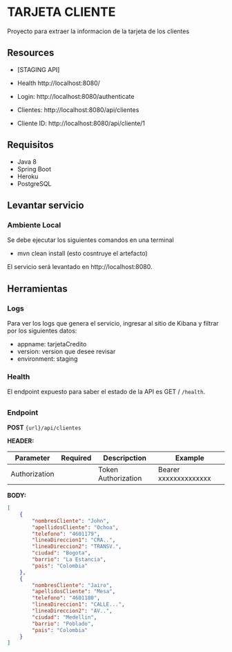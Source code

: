 # TARJETA CLIENTE

 

Proyecto para extraer la informacion de la tarjeta de los clientes


## Resources


- [STAGING API] 


- Health
http://localhost:8080/
- Login:
http://localhost:8080/authenticate
- Clientes:
http://localhost:8080/api/clientes
- Cliente ID: 
http://localhost:8080/api/cliente/1


 
## Requisitos

 

- Java 8
- Spring Boot 
- Heroku
- PostgreSQL
 

## Levantar servicio

 

### Ambiente Local

 

Se debe ejecutar los siguientes comandos en una terminal

 - mvn clean install (esto cosntruye el artefacto)
  
El servicio será levantado en http://localhost:8080.

 



## Herramientas

 

### Logs

 

Para ver los logs que genera el servicio, ingresar al sitio de Kibana y filtrar por los siguientes datos:


- appname: tarjetaCredito
- version: version que desee revisar
- environment: staging 

 
### Health

 

El endpoint expuesto para saber el estado de la API es GET / `/health`.

 

##

##

### Endpoint

**POST** 
``{url}/api/clientes``

**HEADER:**

| Parameter    | Required     | Descripction | Example      |
| ------------ | ------------ | ------------ | ------------ |
|  Authorization|   |Token Authorization |  Bearer xxxxxxxxxxxxxx|


**BODY:**

```json
[
    {
        "nombresCliente": "John",
        "apellidosCliente": "Ochoa",
        "telefono": "4601179",
        "lineaDireccion1": "CRA..",
        "lineaDireccion2": "TRANSV.",
        "ciudad": "Bogota",
        "barrio": "La Estancia",
        "pais": "Colombia"
    },
    {
        "nombresCliente": "Jairo",
        "apellidosCliente": "Mesa",
        "telefono": "4601180",
        "lineaDireccion1": "CALLE...",
        "lineaDireccion2": "AV..",
        "ciudad": "Medellin",
        "barrio": "Poblado",
        "pais": "Colombia"
    }
]
```
